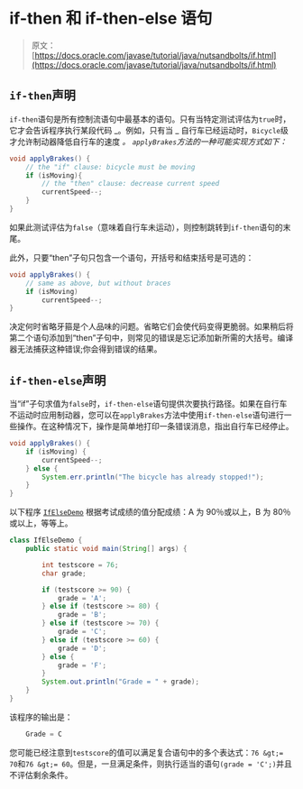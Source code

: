# if-then 和 if-then-else 语句

> 原文： [https://docs.oracle.com/javase/tutorial/java/nutsandbolts/if.html](https://docs.oracle.com/javase/tutorial/java/nutsandbolts/if.html)

## `if-then`声明

`if-then`语句是所有控制流语句中最基本的语句。只有当特定测试评估为`true`时，它才会告诉程序执行某段代码 _。例如，只有当 _ 自行车已经运动时，`Bicycle`级才允许制动器降低自行车的速度 _。 `applyBrakes`方法的一种可能实现方式如下：_

```java
void applyBrakes() {
    // the "if" clause: bicycle must be moving
    if (isMoving){ 
        // the "then" clause: decrease current speed
        currentSpeed--;
    }
}

```

如果此测试评估为`false`（意味着自行车未运动），则控制跳转到`if-then`语句的末尾。

此外，只要“then”子句只包含一个语句，开括号和结束括号是可选的：

```java
void applyBrakes() {
    // same as above, but without braces 
    if (isMoving)
        currentSpeed--;
}

```

决定何时省略牙箍是个人品味的问题。省略它们会使代码变得更脆弱。如果稍后将第二个语句添加到“then”子句中，则常见的错误是忘记添加新所需的大括号。编译器无法捕获这种错误;你会得到错误的结果。

## `if-then-else`声明

当“if”子句求值为`false`时，`if-then-else`语句提供次要执行路径。如果在自行车不运动时应用制动器，您可以在`applyBrakes`方法中使用`if-then-else`语句进行一些操作。在这种情况下，操作是简单地打印一条错误消息，指出自行车已经停止。

```java
void applyBrakes() {
    if (isMoving) {
        currentSpeed--;
    } else {
        System.err.println("The bicycle has already stopped!");
    } 
}

```

以下程序 [`IfElseDemo`](examples/IfElseDemo.java) 根据考试成绩的值分配成绩：A 为 90％或以上，B 为 80％或以上，等等上。

```java
class IfElseDemo {
    public static void main(String[] args) {

        int testscore = 76;
        char grade;

        if (testscore >= 90) {
            grade = 'A';
        } else if (testscore >= 80) {
            grade = 'B';
        } else if (testscore >= 70) {
            grade = 'C';
        } else if (testscore >= 60) {
            grade = 'D';
        } else {
            grade = 'F';
        }
        System.out.println("Grade = " + grade);
    }
}

```

该程序的输出是：

```java
    Grade = C

```

您可能已经注意到`testscore`的值可以满足复合语句中的多个表达式：`76 &gt;= 70`和`76 &gt;= 60`。但是，一旦满足条件，则执行适当的语句`(grade = 'C';)`并且不评估剩余条件。